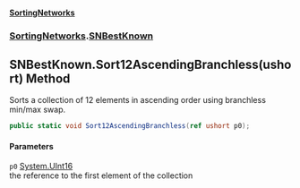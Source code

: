 #### [SortingNetworks](./index.md 'index')
### [SortingNetworks](./SortingNetworks.md 'SortingNetworks').[SNBestKnown](./SortingNetworks-SNBestKnown.md 'SortingNetworks.SNBestKnown')
## SNBestKnown.Sort12AscendingBranchless(ushort) Method
Sorts a collection of 12 elements in ascending order using branchless min/max swap.  
```csharp
public static void Sort12AscendingBranchless(ref ushort p0);
```
#### Parameters
<a name='SortingNetworks-SNBestKnown-Sort12AscendingBranchless(ushort)-p0'></a>
`p0` [System.UInt16](https://docs.microsoft.com/en-us/dotnet/api/System.UInt16 'System.UInt16')  
the reference to the first element of the collection  
  
